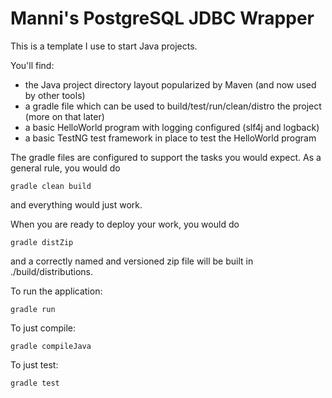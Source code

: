 # Manni's PostgreSQL JDBC Wrapper

This is a template I use to start Java projects.

You'll find:

- the Java project directory layout popularized by Maven (and now used by other tools)
- a gradle file which can be used to build/test/run/clean/distro the project (more on that later)
- a basic HelloWorld program with logging configured (slf4j and logback)
- a basic TestNG test framework in place to test the HelloWorld program

The gradle files are configured to support the tasks you would expect.
As a general rule, you would do 

```
gradle clean build
```

and everything would just work.

When you are ready to deploy your work, you would do

```
gradle distZip
```

and a correctly named and versioned zip file will be built in ./build/distributions.

To run the application:

```
gradle run
```

To just compile:

```
gradle compileJava
```

To just test:

```
gradle test
```

